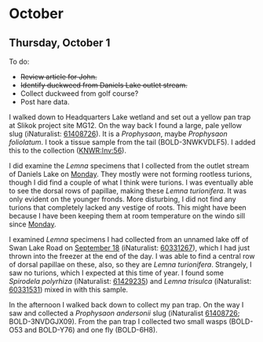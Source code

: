
# October

## Thursday, October 1

To do:

* ~~Review article for John.~~
* ~~Identify duckweed from Daniels Lake outlet stream.~~
* Collect duckweed from golf course?
* Post hare data.

I walked down to Headquarters Lake wetland and set out a yellow pan trap at Slikok project site MG12. On the way back I found a large, pale yellow slug (iNaturalist: [61408726](https://www.inaturalist.org/observations/61408726)). It is a *Prophysaon*, maybe *Prophysaon foliolatum*. I took a tissue sample from the tail (BOLD-3NWKVDLF5). I added this to the collection ([KNWR:Inv:56](https://arctos.database.museum/guid/KNWR:Inv:56)).

I did examine the *Lemna* specimens that I collected from the outlet stream of Daniels Lake on [Monday](#monday-september-28). They mostly were not forming rootless turions, though I did find a couple of what I think were turions. I was eventually able to see the dorsal rows of papillae, making these *Lemna turionifera*. It was only evident on the younger fronds. More disturbing, I did not find any turions that completely lacked any vestige of roots. This might have been because I have been keeping them at room temperature on the windo sill since [Monday](#monday-september-28).

I examined *Lemna* specimens I had collected from an unnamed lake off of Swan Lake Road on [September 18](#friday-september-18) (iNaturalist: [60331267](https://www.inaturalist.org/observations/60331267)), which I had just thrown into the freezer at the end of the day. I was able to find a central row of dorsal papillae on these, also, so they are *Lemna turionifera*. Strangely, I saw no turions, which I expected at this time of year. I found some *Spirodela polyrhiza* (iNaturalist: [61429235](https://www.inaturalist.org/observations/61429235)) and *Lemna trisulca* (iNaturalist: [60331531](https://www.inaturalist.org/observations/60331531)) mixed in with this sample.

In the afternoon I walked back down to collect my pan trap. On the way I saw and collected a *Prophysaon andersonii* slug (iNaturalist [61408726](https://www.inaturalist.org/observations/61408726); BOLD-3NVDGJX09). From the pan trap I collected two small wasps (BOLD-O53 and BOLD-Y76) and one fly (BOLD-6H8).

